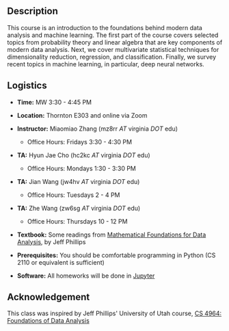 ## Description

This course is an introduction to the foundations behind modern data analysis
and machine learning.  The first part of the course covers selected topics from
probability theory and linear algebra that are key components of modern data
analysis. Next, we cover multivariate statistical techniques for dimensionality
reduction, regression, and classification. Finally, we survey recent topics in
machine learning, in particular, deep neural networks.

## Logistics

* **Time:** MW 3:30 - 4:45 PM
* **Location:** Thornton E303 and online via Zoom
* **Instructor:** Miaomiao Zhang (mz8rr *AT* virginia *DOT* edu)
  - Office Hours: Fridays 3:30 - 4:30 PM
* **TA:** Hyun Jae Cho (hc2kc *AT* virginia *DOT* edu)
  - Office Hours:  Mondays 1:30 - 3:30 PM
* **TA:** Jian Wang (jw4hv *AT* virginia *DOT* edu)
  - Office Hours: Tuesdays 2 - 4 PM
* **TA:** Zhe Wang (zw6sg *AT* virginia *DOT* edu)
  - Office Hours: Thursdays 10 - 12 PM

* **Textbook:** Some readings from [Mathematical Foundations for Data Analysis](http://www.cs.utah.edu/~jeffp/M4D/M4D.html), by Jeff Phillips
* **Prerequisites:** You should be comfortable programming in Python (CS 2110 or equivalent is sufficient)
* **Software:** All homeworks will be done in [Jupyter](https://jupyter.org)

## Acknowledgement
This class was inspired by Jeff Phillips' University of Utah course, [CS 4964: Foundations of Data Analysis](http://www.cs.utah.edu/~jeffp/teaching/FoDA.html)
